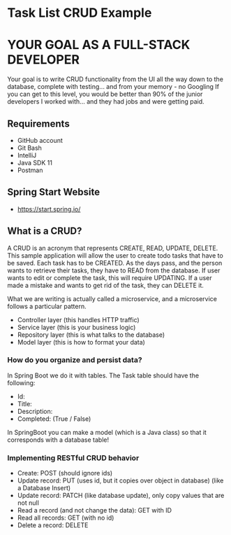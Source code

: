 # Task List CRUD Example

# YOUR GOAL AS A FULL-STACK DEVELOPER

Your goal is to write CRUD functionality from the UI all the way down to the database, complete with testing... and from your memory - no Googling
If you can get to this level, you would be better than 90% of the junior developers I worked with... and they had jobs and were getting paid.

## Requirements
* GitHub account
* Git Bash
* IntelliJ
* Java SDK 11
* Postman

## Spring Start Website
* https://start.spring.io/

## What is a CRUD?
A CRUD is an acronym that represents CREATE, READ, UPDATE, DELETE.  This sample application will allow the user to create
todo tasks that have to be saved.  Each task has to be CREATED.  As the days pass, and the person wants to retrieve their tasks,
they have to READ from the database.  If user wants to edit or complete the task, this will require UPDATING.  If a user made a mistake
and wants to get rid of the task, they can DELETE it.

What we are writing is actually called a microservice, and a microservice follows a particular pattern.
* Controller layer (this handles HTTP traffic)
* Service layer (this is your business logic)
* Repository layer (this is what talks to the database)
* Model layer (this is how to format your data)
  
### How do you organize and persist data?
In Spring Boot we do it with tables.  The Task table should have the following:

* Id:
* Title: 
* Description: 
* Completed: (True / False)

In SpringBoot you can make a model (which is a Java class) so that it corresponds with a database table!

### Implementing RESTful CRUD behavior

* Create: POST (should ignore ids)
* Update record: PUT (uses id, but it copies over object in database) (like a Database Insert)
* Update record: PATCH (like database update), only copy values that are not null
* Read a record (and not change the data): GET with ID
* Read all records: GET (with no id)
* Delete a record: DELETE

